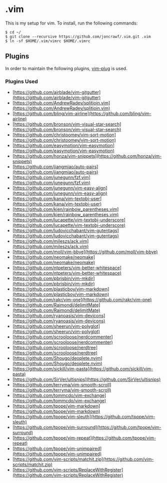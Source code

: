 # .vim
This is my setup for vim. To install, run the following commands:
```
$ cd ~/
$ git clone --recursive https://github.com/joncrawf/.vim.git .vim
$ ln -sf $HOME/.vim/vimrc $HOME/.vimrc
```

## Plugins
In order to maintain the following plugins, [vim-plug](https://github.com/junegunn/vim-plug) is used.

### Plugins Used
- [https://github.com/airblade/vim-gitgutter](https://github.com/airblade/vim-gitgutter)
- [https://github.com/AndrewRadev/splitjoin.vim](https://github.com/AndrewRadev/splitjoin.vim)
- [https://github.com/bling/vim-airline](https://github.com/bling/vim-airline)
- [https://github.com/bronson/vim-visual-star-search](https://github.com/bronson/vim-visual-star-search)
- [https://github.com/christoomey/vim-sort-motion](https://github.com/christoomey/vim-sort-motion)
- [https://github.com/easymotion/vim-easymotion](https://github.com/easymotion/vim-easymotion)
- [https://github.com/honza/vim-snippets](https://github.com/honza/vim-snippets)
- [https://github.com/jiangmiao/auto-pairs](https://github.com/jiangmiao/auto-pairs)
- [https://github.com/junegunn/fzf.vim](https://github.com/junegunn/fzf.vim)
- [https://github.com/junegunn/vim-easy-align](https://github.com/junegunn/vim-easy-align)
- [https://github.com/kana/vim-textobj-user](https://github.com/kana/vim-textobj-user)
- [https://github.com/kien/rainbow_parentheses.vim](https://github.com/kien/rainbow_parentheses.vim)
- [https://github.com/lucapette/vim-textobj-underscore](https://github.com/lucapette/vim-textobj-underscore)
- [https://github.com/ludovicchabant/vim-gutentags](https://github.com/ludovicchabant/vim-gutentags)
- [https://github.com/mileszs/ack.vim](https://github.com/mileszs/ack.vim)
- [https://github.com/moll/vim-bbye](https://github.com/moll/vim-bbye)
- [https://github.com/neomake/neomake](https://github.com/neomake/neomake)
- [https://github.com/ntpeters/vim-better-whitespace](https://github.com/ntpeters/vim-better-whitespace)
- [https://github.com/pbrisbin/vim-mkdir](https://github.com/pbrisbin/vim-mkdir)
- [https://github.com/plasticboy/vim-markdown](https://github.com/plasticboy/vim-markdown)
- [https://github.com/rakr/vim-one](https://github.com/rakr/vim-one)
- [https://github.com/Raimondi/delimitMate](https://github.com/Raimondi/delimitMate)
- [https://github.com/ryanoasis/vim-devicons](https://github.com/ryanoasis/vim-devicons)
- [https://github.com/sheerun/vim-polyglot](https://github.com/sheerun/vim-polyglot)
- [https://github.com/scrooloose/nerdcommenter](https://github.com/scrooloose/nerdcommenter)
- [https://github.com/scrooloose/nerdtree](https://github.com/scrooloose/nerdtree)
- [https://github.com/Shougo/deoplete.nvim](https://github.com/Shougo/deoplete.nvim)
- [https://github.com/sickill/vim-pasta](https://github.com/sickill/vim-pasta)
- [https://github.com/SirVer/ultisnips](https://github.com/SirVer/ultisnips)
- [https://github.com/terryma/vim-smooth-scroll](https://github.com/terryma/vim-smooth-scroll)
- [https://github.com/tommcdo/vim-exchange](https://github.com/tommcdo/vim-exchange)
- [https://github.com/tpope/vim-markdown](https://github.com/tpope/vim-markdown)
- [https://github.com/tpope/vim-sleuth](https://github.com/tpope/vim-sleuth)
- [https://github.com/tpope/vim-surround](https://github.com/tpope/vim-surround)
- [https://github.com/tpope/vim-repeat](https://github.com/tpope/vim-repeat)
- [https://github.com/tpope/vim-unimpaired](https://github.com/tpope/vim-unimpaired)
- [https://github.com/vim-scripts/matchit.zip](https://github.com/vim-scripts/matchit.zip)
- [https://github.com/vim-scripts/ReplaceWithRegister](https://github.com/vim-scripts/ReplaceWithRegister)

